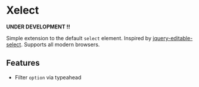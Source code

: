 # Xelect #

**UNDER DEVELOPMENT !!**

Simple extension to the default `select` element. Inspired by [jquery-editable-select](https://github.com/indrimuska/jquery-editable-select). Supports all modern browsers.

## Features ##
- Filter `option` via typeahead
